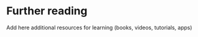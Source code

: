 Further reading
===============

Add here additional resources for learning (books, videos, tutorials, apps)